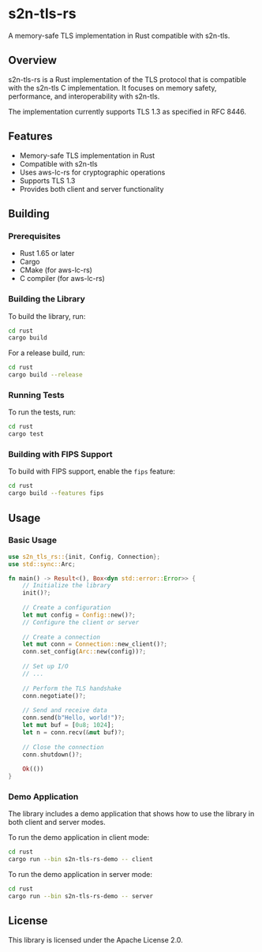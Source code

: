 # s2n-tls-rs

A memory-safe TLS implementation in Rust compatible with s2n-tls.

## Overview

s2n-tls-rs is a Rust implementation of the TLS protocol that is compatible with the s2n-tls C implementation. It focuses on memory safety, performance, and interoperability with s2n-tls.

The implementation currently supports TLS 1.3 as specified in RFC 8446.

## Features

- Memory-safe TLS implementation in Rust
- Compatible with s2n-tls
- Uses aws-lc-rs for cryptographic operations
- Supports TLS 1.3
- Provides both client and server functionality

## Building

### Prerequisites

- Rust 1.65 or later
- Cargo
- CMake (for aws-lc-rs)
- C compiler (for aws-lc-rs)

### Building the Library

To build the library, run:

```bash
cd rust
cargo build
```

For a release build, run:

```bash
cd rust
cargo build --release
```

### Running Tests

To run the tests, run:

```bash
cd rust
cargo test
```

### Building with FIPS Support

To build with FIPS support, enable the `fips` feature:

```bash
cd rust
cargo build --features fips
```

## Usage

### Basic Usage

```rust
use s2n_tls_rs::{init, Config, Connection};
use std::sync::Arc;

fn main() -> Result<(), Box<dyn std::error::Error>> {
    // Initialize the library
    init()?;
    
    // Create a configuration
    let mut config = Config::new()?;
    // Configure the client or server
    
    // Create a connection
    let mut conn = Connection::new_client()?;
    conn.set_config(Arc::new(config))?;
    
    // Set up I/O
    // ...
    
    // Perform the TLS handshake
    conn.negotiate()?;
    
    // Send and receive data
    conn.send(b"Hello, world!")?;
    let mut buf = [0u8; 1024];
    let n = conn.recv(&mut buf)?;
    
    // Close the connection
    conn.shutdown()?;
    
    Ok(())
}
```

### Demo Application

The library includes a demo application that shows how to use the library in both client and server modes.

To run the demo application in client mode:

```bash
cd rust
cargo run --bin s2n-tls-rs-demo -- client
```

To run the demo application in server mode:

```bash
cd rust
cargo run --bin s2n-tls-rs-demo -- server
```

## License

This library is licensed under the Apache License 2.0.